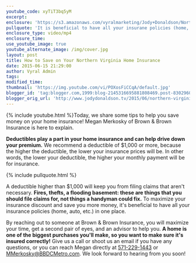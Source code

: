 ```yaml
---
youtube_code: xyTiT3bq5yM
excerpt:
enclosure: 'https://s3.amazonaws.com/vyralmarketing/Jody+Donaldson/Northern+Virginia+Real+Estate+Agent-+How+to+lower+your+monthly+insurance.mp4'
pullquote: 'It is beneficial to have all your insurane policies (home, auto, etc.) in one place.'
enclosure_type: video/mp4
enclosure_time:
use_youtube_image: true
youtube_alternate_image: /img/cover.jpg
layout: post
title: How to Save on Your Northern Virginia Home Insurance
date: 2015-06-15 21:29:00
author: Vyral Admin
tags:
modified_time:
thumbnail: 'https://img.youtube.com/vi/POXosFiCCqA/default.jpg'
blogger_id: 'tag:blogger.com,1999:blog-2145316695881808469.post-8302960452775442496'
blogger_orig_url: 'http://www.jodydonaldson.tv/2015/06/northern-virginia-real-estate-tips.html'
---
```



{% include youtube.html %}Today, we share some tips to help you save money on your home insurance! Megan Merkosky of Brown & Brown Insurance is here to explain.

**Deductibles play a part in your home insurance and can help drive down your premium.** We recommend a deductible of $1,000 or more, because the higher the deductible, the lower your insurance prices will be. In other words, the lower your deductible, the higher your monthly payment will be for insurance.

{% include pullquote.html %}

A deductible higher than $1,000 will keep you from filing claims that aren't necessary. **Fires, thefts, a flooding basement: these are things that you should file claims for, not things a handyman could fix.** To maximize your insurance discount and save you more money, it's beneficial to have all your insurance policies (home, auto, etc.) in one place.

By reaching out to someone at Brown & Brown Insurance, you will maximize your time, get a second pair of eyes, and an advisor to help you. **A home is one of the biggest purchases you'll make, so you want to make sure it's insured correctly!** Give us a call or shoot us an email if you have any questions, or you can reach Megan directly at [571-229-1443](tel:571-229-1443) or [MMerkosky@BBDCMetro.com](mailto:MMerkosky@BBDCMetro.com). We look forward to hearing from you soon!